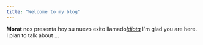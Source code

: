 ```yaml
---
title: "Welcome to my blog"
---
```

**Morat** nos presenta hoy su nuevo exito llamado[*Idiota*](https://www.youtube.com/watch?v=wxIU03Llxwg)
I'm glad you are here. I plan to talk about ...
